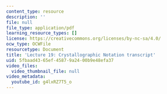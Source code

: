 ```yaml
---
content_type: resource
description: ''
file: null
file_type: application/pdf
learning_resource_types: []
license: https://creativecommons.org/licenses/by-nc-sa/4.0/
ocw_type: OCWFile
resourcetype: Document
title: 'Lecture 19: Crystallographic Notation transcript'
uid: 5fbaad43-65ef-4587-9a24-00b9e48efa37
video_files:
  video_thumbnail_file: null
video_metadata:
  youtube_id: g4lxRZ7T5_o
---
```

